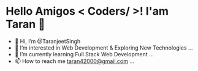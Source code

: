 <h1>Hello Amigos < Coders/ >! I'am Taran 👋</h1>






- 👋 Hi, I’m @TaranjeetSingh
- 👀 I’m interested in Web Development & Exploring New Technologies ...
- 🌱 I’m currently learning Full Stack Web Development ...
- 📫 How to reach me taran42000@gmail.com ...

<!---
TaranjeetSingh001/TaranjeetSingh001 is a ✨ special ✨ repository because its `README.md` (this file) appears on your GitHub profile.
You can click the Preview link to take a look at your changes.
--->
